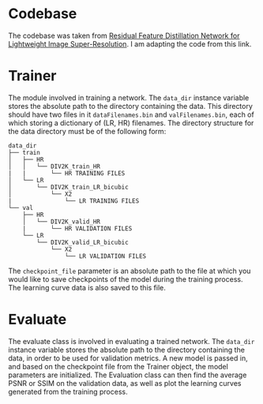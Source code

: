 # Codebase
The codebase was taken from [Residual Feature Distillation Network for Lightweight Image Super-Resolution](https://github.com/njulj/RFDN).
I am adapting the code from this link.

# Trainer
The module involved in training a network. The `data_dir` instance variable
stores the absolute path to the directory containing the data. This directory
should have two files in it `dataFilenames.bin` and `valFilenames.bin`, each of
which storing a dictionary of (LR, HR) filenames. The directory structure for
the data directory must be of the following form:

```
data_dir
├── train
│   ├── HR
│   │   └── DIV2K_train_HR
|   |       └── HR TRAINING FILES
│   └── LR
│       └── DIV2K_train_LR_bicubic
│           └── X2
|               └── LR TRAINING FILES
└── val
    ├── HR
    │   └── DIV2K_valid_HR
    |       └── HR VALIDATION FILES
    └── LR
        └── DIV2K_valid_LR_bicubic
            └── X2
                └── LR VALIDATION FILES
```

The `checkpoint_file` parameter is an absolute path to the file at which you
would like to save checkpoints of the model during the training process. The
learning curve data is also saved to this file.

# Evaluate
The evaluate class is involved in evaluating a trained network. The
`data_dir` instance variable stores the absolute path to the directory containing
the data, in order to be used for validation metrics. A new model is passed in,
and based on the checkpoint file from the Trainer object, the model parameters
are initialized. The Evaluation class can then find the average PSNR or SSIM on
the validation data, as well as plot the learning curves generated from the
training process.